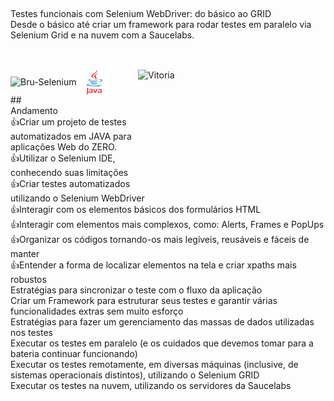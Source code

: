 ##
Testes funcionais com Selenium WebDriver: do básico ao GRID <br>
Desde o básico até criar um framework para rodar testes em paralelo via Selenium Grid e na nuvem com a Saucelabs.
##

</div>
  
  <div style="display: inline_block"><br>
  <img align="center" alt="Bru-Selenium" height="30" width="30" src="https://s3.amazonaws.com/pics.freeicons.io/uploads/icons/png/15484977381551942825-512.png">
  <img align="center" alt="Bru-Java" height="40" width="50" src="https://raw.githubusercontent.com/devicons/devicon/master/icons/java/java-original-wordmark.svg">
  <img align="right" alt="Vitoria" height="180" width="300" src="https://media.giphy.com/media/9u1ifb7A77V6MICD5o/giphy.gif">
</div>
##
<div>
Andamento<br>
👍Criar um projeto de testes automatizados em JAVA para aplicações Web do ZERO.<br>
👍Utilizar o Selenium IDE, conhecendo suas limitações<br>
👍Criar testes automatizados utilizando o Selenium WebDriver<br>
👍Interagir com os elementos básicos dos formulários HTML<br>
👍Interagir com elementos mais complexos, como: Alerts, Frames e PopUps<br>
👍Organizar os códigos tornando-os mais legíveis, reusáveis e fáceis de manter<br>
👍Entender a forma de localizar elementos na tela e criar xpaths mais robustos<br>
Estratégias para sincronizar o teste com o fluxo da aplicação<br>
Criar um Framework para estruturar seus testes e garantir várias funcionalidades extras sem muito esforço<br>
Estratégias para fazer um gerenciamento das massas de dados utilizadas nos testes<br>
Executar os testes em paralelo (e os cuidados que devemos tomar para a bateria continuar funcionando)<br>
Executar os testes remotamente, em diversas máquinas (inclusive, de sistemas operacionais distintos), utilizando o Selenium GRID<br>
Executar os testes na nuvem, utilizando os servidores da Saucelabs<br>
</div>
  
